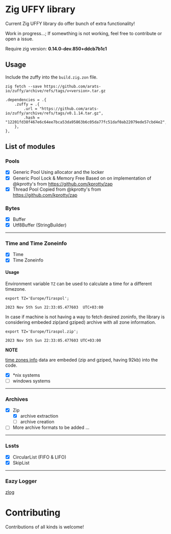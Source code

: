 # Zig UFFY library

Current Zig UFFY library do offer bunch of extra functionality!

Work in progress...; If somewthing is not working, feel free to contribute or open a issue.

Require zig version: **0.14.0-dev.850+ddcb7b1c1**

## Usage

Include the zuffy into the `build.zig.zon` file.

```
zig fetch --save https://github.com/arats-io/zuffy/archive/refs/tags/v<version>.tar.gz

.dependencies = .{
    .zuffy = .{
        .url = "https://github.com/arats-io/zuffy/archive/refs/tags/v0.1.14.tar.gz",
        .hash = "12201fd38f467e6c64ee7bca53da95863b6c05da77fc51daf0ab22079ede57cbd4e2",
    },
},
```

## List of modules

### Pools

- [x] Generic Pool
      Using allocator and the locker
- [x] Generic Pool Lock & Memory Free
      Based on on implementation of @kprotty's from https://github.com/kprotty/zap
- [x] Thread Pool
      Copied from @kprotty's from https://github.com/kprotty/zap

### Bytes

- [x] Buffer
- [x] Utf8Buffer (StringBuilder)

---

### Time and Time Zoneinfo

- [x] Time
- [x] Time Zoneinfo

#### Usage

Environment variable `TZ` can be used to calculate a time for a different timezone.

```
export TZ='Europe/Tiraspol';

2023 Nov 5th Sun 22:33:05.477603  UTC+03:00
```

In case if machine is not having a way to fetch desired zoninfo, the library is considering embeded zip(and gziped) archive with all zone information.

```
export TZ='Europe/Tiraspol.zip';

2023 Nov 5th Sun 22:33:05.477603 UTC+03:00
```

**NOTE**

[time zones info](https://www.iana.org/time-zones) data are embeded (zip and gziped, having 92kb) into the code.

- [x] \*nix systems
- [ ] windows systems

---

### Archives

- [x] Zip
  - [x] archive extraction
  - [ ] archive creation
- [ ] More archive formats to be added ...

---

### Lssts

- [x] CircularList (FIFO & LIFO)
- [x] SkipList

---

### Eazy Logger

[zlog](./src/zlog.md)

# Contributing

Contributions of all kinds is welcome!
